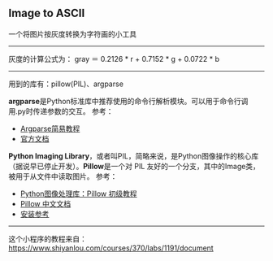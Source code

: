 ## Image to ASCII ##
一个将图片按灰度转换为字符画的小工具
***
灰度的计算公式为：
  gray ＝ 0.2126 * r + 0.7152 * g + 0.0722 * b
***
用到的库有：pillow(PIL)、argparse

**argparse**是Python标准库中推荐使用的命令行解析模块。可以用于命令行调用.py时传递参数的交互。
参考：
* [Argparse简易教程](https://blog.ixxoo.me/argparse.html)
* [官方文档](https://docs.python.org/2/library/argparse.html)

**Python Imaging Library**，或者叫PIL，简略来说，是Python图像操作的核心库（据说早已停止开发）。**Pillow**是一个对 PIL 友好的一个分支，其中的Image类，被用于从文件中读取图片。
参考：
* [Python图像处理库：Pillow 初级教程](http://www.cnblogs.com/wbin91/p/3971079.html)
* [Pillow 中文文档](http://pillow-cn.readthedocs.io/zh_CN/latest/)
* [安装参考](http://pythonguidecn.readthedocs.io/zh/latest/scenarios/imaging.html)

***


这个小程序的教程来自：https://www.shiyanlou.com/courses/370/labs/1191/document
